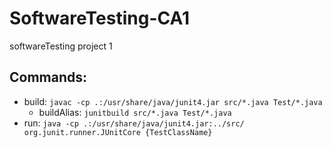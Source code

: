 # SoftwareTesting-CA1
 softwareTesting project 1


## Commands:

* build: `javac -cp .:/usr/share/java/junit4.jar src/*.java Test/*.java`
  * buildAlias: `junitbuild src/*.java Test/*.java`
* run: `java -cp .:/usr/share/java/junit4.jar:../src/ org.junit.runner.JUnitCore {TestClassName}`